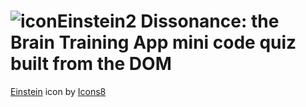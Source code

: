 # ![iconEinstein2](https://user-images.githubusercontent.com/62162419/129674632-e42d247c-cf5f-493a-8fed-89e560b44405.png) Dissonance: the Brain Training App mini code quiz built from the DOM
<a target="_blank" href="https://icons8.com/icon/24447/einstein">Einstein</a> icon by <a target="_blank" href="https://icons8.com">Icons8</a>
